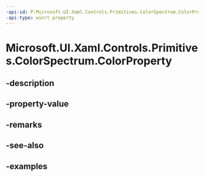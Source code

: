 ```yaml
---
-api-id: P:Microsoft.UI.Xaml.Controls.Primitives.ColorSpectrum.ColorProperty
-api-type: winrt property
---
```


<!-- Property syntax.
public DependencyProperty ColorProperty { get; }
-->

# Microsoft.UI.Xaml.Controls.Primitives.ColorSpectrum.ColorProperty

## -description

## -property-value

## -remarks

## -see-also

## -examples


